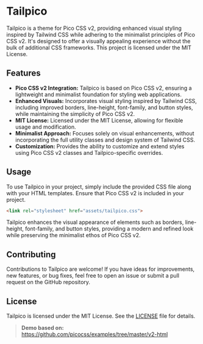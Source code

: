 # Tailpico

Tailpico is a theme for Pico CSS v2, providing enhanced visual styling inspired by Tailwind CSS while adhering to the minimalist principles of Pico CSS v2. It's designed to offer a visually appealing experience without the bulk of additional CSS frameworks. This project is licensed under the MIT License.

## Features

- **Pico CSS v2 Integration:** Tailpico is based on Pico CSS v2, ensuring a lightweight and minimalist foundation for styling web applications.
- **Enhanced Visuals:** Incorporates visual styling inspired by Tailwind CSS, including improved borders, line-height, font-family, and button styles, while maintaining the simplicity of Pico CSS v2.
- **MIT License:** Licensed under the MIT License, allowing for flexible usage and modification.
- **Minimalist Approach:** Focuses solely on visual enhancements, without incorporating the full utility classes and design system of Tailwind CSS.
- **Customization:** Provides the ability to customize and extend styles using Pico CSS v2 classes and Tailpico-specific overrides.

## Usage

To use Tailpico in your project, simply include the provided CSS file along with your HTML templates. Ensure that Pico CSS v2 is included in your project.

```html
<link rel="stylesheet" href="assets/tailpico.css">
```

Tailpico enhances the visual appearance of elements such as borders, line-height, font-family, and button styles, providing a modern and refined look while preserving the minimalist ethos of Pico CSS v2.

## Contributing

Contributions to Tailpico are welcome! If you have ideas for improvements, new features, or bug fixes, feel free to open an issue or submit a pull request on the GitHub repository.

## License

Tailpico is licensed under the MIT License. See the [LICENSE](LICENSE) file for details.

> **Demo based on:**
> https://github.com/picocss/examples/tree/master/v2-html
